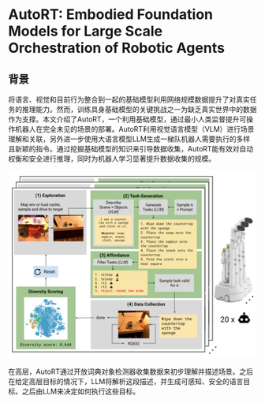 # AutoRT: Embodied Foundation Models for Large Scale Orchestration of Robotic Agents

## 背景

将语言、视觉和目前行为整合到一起的基础模型利用网络规模数据提升了对真实任务的推理能力。然而，训练具身基础模型的关键挑战之一为缺乏真实世界中的数据作为支撑。本文介绍了AutoRT，一个利用基础模型，通过最小人类监督提升可操作机器人在完全未见的场景的部署。AutoRT利用视觉语言模型（VLM）进行场景理解和关联，另外进一步使用大语言模型LLM生成一梯队机器人需要执行的多样且新颖的指令。通过挖掘基础模型的知识来引导数据收集，AutoRT能有效对自动权衡和安全进行推理，同时为机器人学习显著提升数据收集的规模。

![Fig1](./Fig/AutoRT.png)

在高层，AutoRT通过开放词典对象检测器收集数据来初步理解并描述场景。之后在给定高层目标的情况下，LLM将解析这段描述，并生成可感知、安全的语言目标。之后由LLM来决定如何执行这些目标。
